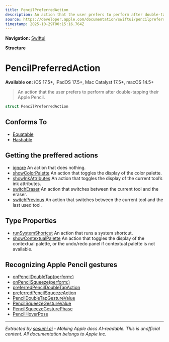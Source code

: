 ```yaml
---
title: PencilPreferredAction
description: An action that the user prefers to perform after double-tapping their Apple Pencil.
source: https://developer.apple.com/documentation/swiftui/pencilpreferredaction
timestamp: 2025-10-29T00:15:16.764Z
---
```


**Navigation:** [Swiftui](/documentation/swiftui)

**Structure**

# PencilPreferredAction

**Available on:** iOS 17.5+, iPadOS 17.5+, Mac Catalyst 17.5+, macOS 14.5+

> An action that the user prefers to perform after double-tapping their Apple Pencil.

```swift
struct PencilPreferredAction
```

## Conforms To

- [Equatable](/documentation/Swift/Equatable)
- [Hashable](/documentation/Swift/Hashable)

## Getting the preffered actions

- [ignore](/documentation/swiftui/pencilpreferredaction/ignore) An action that does nothing.
- [showColorPalette](/documentation/swiftui/pencilpreferredaction/showcolorpalette) An action that toggles the display of the color palette.
- [showInkAttributes](/documentation/swiftui/pencilpreferredaction/showinkattributes) An action that toggles the display of the current tool’s ink attributes.
- [switchEraser](/documentation/swiftui/pencilpreferredaction/switcheraser) An action that switches between the current tool and the eraser.
- [switchPrevious](/documentation/swiftui/pencilpreferredaction/switchprevious) An action that switches between the current tool and the last used tool.

## Type Properties

- [runSystemShortcut](/documentation/swiftui/pencilpreferredaction/runsystemshortcut) An action that runs a system shortcut.
- [showContextualPalette](/documentation/swiftui/pencilpreferredaction/showcontextualpalette) An action that toggles the display of the contextual palette, or the undo/redo panel if contextual palette is not available.

## Recognizing Apple Pencil gestures

- [onPencilDoubleTap(perform:)](/documentation/swiftui/view/onpencildoubletap(perform:))
- [onPencilSqueeze(perform:)](/documentation/swiftui/view/onpencilsqueeze(perform:))
- [preferredPencilDoubleTapAction](/documentation/swiftui/environmentvalues/preferredpencildoubletapaction)
- [preferredPencilSqueezeAction](/documentation/swiftui/environmentvalues/preferredpencilsqueezeaction)
- [PencilDoubleTapGestureValue](/documentation/swiftui/pencildoubletapgesturevalue)
- [PencilSqueezeGestureValue](/documentation/swiftui/pencilsqueezegesturevalue)
- [PencilSqueezeGesturePhase](/documentation/swiftui/pencilsqueezegesturephase)
- [PencilHoverPose](/documentation/swiftui/pencilhoverpose)

---

*Extracted by [sosumi.ai](https://sosumi.ai) - Making Apple docs AI-readable.*
*This is unofficial content. All documentation belongs to Apple Inc.*

